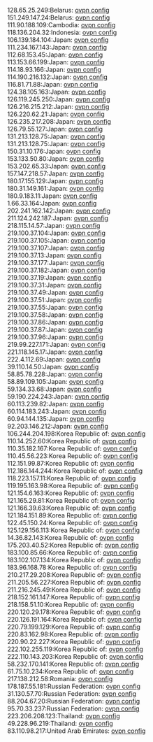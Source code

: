 128.65.25.249:Belarus: [ovpn config](vpn/128_65_25_249.ovpn)  
151.249.147.24:Belarus: [ovpn config](vpn/151_249_147_24.ovpn)  
111.90.188.109:Cambodia: [ovpn config](vpn/111_90_188_109.ovpn)  
118.136.204.32:Indonesia: [ovpn config](vpn/118_136_204_32.ovpn)  
106.139.184.104:Japan: [ovpn config](vpn/106_139_184_104.ovpn)  
111.234.167.143:Japan: [ovpn config](vpn/111_234_167_143.ovpn)  
112.68.153.45:Japan: [ovpn config](vpn/112_68_153_45.ovpn)  
113.153.66.199:Japan: [ovpn config](vpn/113_153_66_199.ovpn)  
114.18.93.166:Japan: [ovpn config](vpn/114_18_93_166.ovpn)  
114.190.216.132:Japan: [ovpn config](vpn/114_190_216_132.ovpn)  
116.81.71.88:Japan: [ovpn config](vpn/116_81_71_88.ovpn)  
124.38.105.163:Japan: [ovpn config](vpn/124_38_105_163.ovpn)  
126.119.245.250:Japan: [ovpn config](vpn/126_119_245_250.ovpn)  
126.216.215.212:Japan: [ovpn config](vpn/126_216_215_212.ovpn)  
126.220.62.21:Japan: [ovpn config](vpn/126_220_62_21.ovpn)  
126.235.217.208:Japan: [ovpn config](vpn/126_235_217_208.ovpn)  
126.79.55.127:Japan: [ovpn config](vpn/126_79_55_127.ovpn)  
131.213.128.75:Japan: [ovpn config](vpn/131_213_128_75.ovpn)  
131.213.128.75:Japan: [ovpn config](vpn/131_213_128_75.ovpn)  
150.31.10.176:Japan: [ovpn config](vpn/150_31_10_176.ovpn)  
153.133.50.80:Japan: [ovpn config](vpn/153_133_50_80.ovpn)  
153.202.65.33:Japan: [ovpn config](vpn/153_202_65_33.ovpn)  
157.147.218.57:Japan: [ovpn config](vpn/157_147_218_57.ovpn)  
180.17.155.129:Japan: [ovpn config](vpn/180_17_155_129.ovpn)  
180.31.149.161:Japan: [ovpn config](vpn/180_31_149_161.ovpn)  
180.9.183.11:Japan: [ovpn config](vpn/180_9_183_11.ovpn)  
1.66.33.164:Japan: [ovpn config](vpn/1_66_33_164.ovpn)  
202.241.162.142:Japan: [ovpn config](vpn/202_241_162_142.ovpn)  
211.124.242.187:Japan: [ovpn config](vpn/211_124_242_187.ovpn)  
218.115.14.57:Japan: [ovpn config](vpn/218_115_14_57.ovpn)  
219.100.37.104:Japan: [ovpn config](vpn/219_100_37_104.ovpn)  
219.100.37.105:Japan: [ovpn config](vpn/219_100_37_105.ovpn)  
219.100.37.107:Japan: [ovpn config](vpn/219_100_37_107.ovpn)  
219.100.37.13:Japan: [ovpn config](vpn/219_100_37_13.ovpn)  
219.100.37.177:Japan: [ovpn config](vpn/219_100_37_177.ovpn)  
219.100.37.182:Japan: [ovpn config](vpn/219_100_37_182.ovpn)  
219.100.37.19:Japan: [ovpn config](vpn/219_100_37_19.ovpn)  
219.100.37.31:Japan: [ovpn config](vpn/219_100_37_31.ovpn)  
219.100.37.49:Japan: [ovpn config](vpn/219_100_37_49.ovpn)  
219.100.37.51:Japan: [ovpn config](vpn/219_100_37_51.ovpn)  
219.100.37.55:Japan: [ovpn config](vpn/219_100_37_55.ovpn)  
219.100.37.58:Japan: [ovpn config](vpn/219_100_37_58.ovpn)  
219.100.37.86:Japan: [ovpn config](vpn/219_100_37_86.ovpn)  
219.100.37.87:Japan: [ovpn config](vpn/219_100_37_87.ovpn)  
219.100.37.96:Japan: [ovpn config](vpn/219_100_37_96.ovpn)  
219.99.227.171:Japan: [ovpn config](vpn/219_99_227_171.ovpn)  
221.118.145.17:Japan: [ovpn config](vpn/221_118_145_17.ovpn)  
222.4.112.69:Japan: [ovpn config](vpn/222_4_112_69.ovpn)  
39.110.14.50:Japan: [ovpn config](vpn/39_110_14_50.ovpn)  
58.85.78.228:Japan: [ovpn config](vpn/58_85_78_228.ovpn)  
58.89.109.105:Japan: [ovpn config](vpn/58_89_109_105.ovpn)  
59.134.33.68:Japan: [ovpn config](vpn/59_134_33_68.ovpn)  
59.190.224.243:Japan: [ovpn config](vpn/59_190_224_243.ovpn)  
60.113.239.82:Japan: [ovpn config](vpn/60_113_239_82.ovpn)  
60.114.183.243:Japan: [ovpn config](vpn/60_114_183_243.ovpn)  
60.94.144.135:Japan: [ovpn config](vpn/60_94_144_135.ovpn)  
92.203.146.212:Japan: [ovpn config](vpn/92_203_146_212.ovpn)  
106.244.204.198:Korea Republic of: [ovpn config](vpn/106_244_204_198.ovpn)  
110.14.252.60:Korea Republic of: [ovpn config](vpn/110_14_252_60.ovpn)  
110.35.182.167:Korea Republic of: [ovpn config](vpn/110_35_182_167.ovpn)  
110.45.56.223:Korea Republic of: [ovpn config](vpn/110_45_56_223.ovpn)  
112.151.99.87:Korea Republic of: [ovpn config](vpn/112_151_99_87.ovpn)  
112.186.144.244:Korea Republic of: [ovpn config](vpn/112_186_144_244.ovpn)  
118.223.157.11:Korea Republic of: [ovpn config](vpn/118_223_157_11.ovpn)  
119.195.163.98:Korea Republic of: [ovpn config](vpn/119_195_163_98.ovpn)  
121.154.6.163:Korea Republic of: [ovpn config](vpn/121_154_6_163.ovpn)  
121.165.29.81:Korea Republic of: [ovpn config](vpn/121_165_29_81.ovpn)  
121.166.39.63:Korea Republic of: [ovpn config](vpn/121_166_39_63.ovpn)  
121.184.151.89:Korea Republic of: [ovpn config](vpn/121_184_151_89.ovpn)  
122.45.150.24:Korea Republic of: [ovpn config](vpn/122_45_150_24.ovpn)  
125.129.156.113:Korea Republic of: [ovpn config](vpn/125_129_156_113.ovpn)  
14.36.82.143:Korea Republic of: [ovpn config](vpn/14_36_82_143.ovpn)  
175.203.40.52:Korea Republic of: [ovpn config](vpn/175_203_40_52.ovpn)  
183.100.85.66:Korea Republic of: [ovpn config](vpn/183_100_85_66.ovpn)  
183.102.107.134:Korea Republic of: [ovpn config](vpn/183_102_107_134.ovpn)  
183.96.168.78:Korea Republic of: [ovpn config](vpn/183_96_168_78.ovpn)  
210.217.29.208:Korea Republic of: [ovpn config](vpn/210_217_29_208.ovpn)  
211.205.56.227:Korea Republic of: [ovpn config](vpn/211_205_56_227.ovpn)  
211.216.245.49:Korea Republic of: [ovpn config](vpn/211_216_245_49.ovpn)  
218.152.161.147:Korea Republic of: [ovpn config](vpn/218_152_161_147.ovpn)  
218.158.51.10:Korea Republic of: [ovpn config](vpn/218_158_51_10.ovpn)  
220.120.29.178:Korea Republic of: [ovpn config](vpn/220_120_29_178.ovpn)  
220.126.191.164:Korea Republic of: [ovpn config](vpn/220_126_191_164.ovpn)  
220.79.199.129:Korea Republic of: [ovpn config](vpn/220_79_199_129.ovpn)  
220.83.162.98:Korea Republic of: [ovpn config](vpn/220_83_162_98.ovpn)  
220.90.22.227:Korea Republic of: [ovpn config](vpn/220_90_22_227.ovpn)  
222.102.255.119:Korea Republic of: [ovpn config](vpn/222_102_255_119.ovpn)  
222.110.143.203:Korea Republic of: [ovpn config](vpn/222_110_143_203.ovpn)  
58.232.170.141:Korea Republic of: [ovpn config](vpn/58_232_170_141.ovpn)  
61.75.10.234:Korea Republic of: [ovpn config](vpn/61_75_10_234.ovpn)  
217.138.212.58:Romania: [ovpn config](vpn/217_138_212_58.ovpn)  
178.187.55.181:Russian Federation: [ovpn config](vpn/178_187_55_181.ovpn)  
31.130.57.70:Russian Federation: [ovpn config](vpn/31_130_57_70.ovpn)  
88.204.67.20:Russian Federation: [ovpn config](vpn/88_204_67_20.ovpn)  
95.70.33.237:Russian Federation: [ovpn config](vpn/95_70_33_237.ovpn)  
223.206.208.123:Thailand: [ovpn config](vpn/223_206_208_123.ovpn)  
49.228.96.219:Thailand: [ovpn config](vpn/49_228_96_219.ovpn)  
83.110.98.217:United Arab Emirates: [ovpn config](vpn/83_110_98_217.ovpn)  
